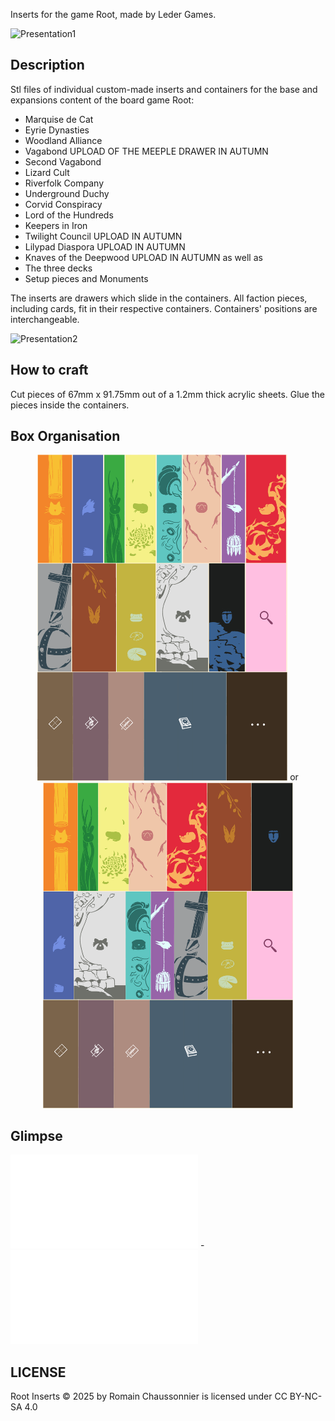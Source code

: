 Inserts for the game Root, made by Leder Games.

![Presentation1](V2/Presentation/presentation1.png)

## Description

Stl files of individual custom-made inserts and containers for the base and expansions content of the board game Root:
- Marquise de Cat
- Eyrie Dynasties
- Woodland Alliance
- Vagabond UPLOAD OF THE MEEPLE DRAWER IN AUTUMN
- Second Vagabond
- Lizard Cult
- Riverfolk Company
- Underground Duchy
- Corvid Conspiracy
- Lord of the Hundreds
- Keepers in Iron
- Twilight Council UPLOAD IN AUTUMN
- Lilypad Diaspora UPLOAD IN AUTUMN
- Knaves of the Deepwood UPLOAD IN AUTUMN
as well as
- The three decks
- Setup pieces and Monuments

The inserts are drawers which slide in the containers. All faction pieces, including cards, fit in their respective containers. Containers' positions are interchangeable.

![Presentation2](V2/Presentation/presentation2_no_background-unfinished.png)

 ## How to craft

Cut pieces of 67mm x 91.75mm out of a 1.2mm thick acrylic sheets. Glue the pieces inside the containers.

 ## Box Organisation
<p align="center">
 <img src="V2/Presentation/box_disposition_with_glass_and_dots.png" alt="Box disposition 1" width="400" /> or
 <img src="V2/Presentation/box_disposition_resorted_with_glass_and_dots.png" alt="Box disposition 2" width="400" />
</p>

 ## Glimpse
 
![Example of container](V2/Stl/Containers/container-Marquise_de_Cat.stl) - ![Example of drawer](V2/Stl/Drawers/drawer-Marquise_de_Cat.stl)


## LICENSE
 
Root Inserts © 2025 by Romain Chaussonnier is licensed under CC BY-NC-SA 4.0 

